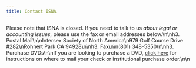 ```yaml
---
title: Contact ISNA
---
```


Please note that <span class="caps">ISNA</span> is closed. If you need to talk to us _about legal or accounting issues,_ please use the fax or email addresses below.\n\nh3. Postal Mail\n\nIntersex Society of North America\n979 Golf Course Drive #282\nRohnert Park CA 94928\n\nh3. Fax\n\n(801) 348-5350\n\nh3. Purchase <span class="caps">DVD</span>s\n\nIf you are looking to purchase a <span class="caps">DVD</span>, [click here][1] for instructions on where to mail your check or institutional purchase order.\n\n

 [1]: /videos/purchase